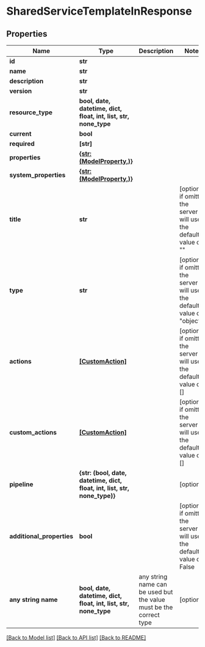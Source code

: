 # SharedServiceTemplateInResponse


## Properties
Name | Type | Description | Notes
------------ | ------------- | ------------- | -------------
**id** | **str** |  | 
**name** | **str** |  | 
**description** | **str** |  | 
**version** | **str** |  | 
**resource_type** | **bool, date, datetime, dict, float, int, list, str, none_type** |  | 
**current** | **bool** |  | 
**required** | **[str]** |  | 
**properties** | [**{str: (ModelProperty,)}**](ModelProperty.md) |  | 
**system_properties** | [**{str: (ModelProperty,)}**](ModelProperty.md) |  | 
**title** | **str** |  | [optional]  if omitted the server will use the default value of ""
**type** | **str** |  | [optional]  if omitted the server will use the default value of "object"
**actions** | [**[CustomAction]**](CustomAction.md) |  | [optional]  if omitted the server will use the default value of []
**custom_actions** | [**[CustomAction]**](CustomAction.md) |  | [optional]  if omitted the server will use the default value of []
**pipeline** | **{str: (bool, date, datetime, dict, float, int, list, str, none_type)}** |  | [optional] 
**additional_properties** | **bool** |  | [optional]  if omitted the server will use the default value of False
**any string name** | **bool, date, datetime, dict, float, int, list, str, none_type** | any string name can be used but the value must be the correct type | [optional]

[[Back to Model list]](../README.md#documentation-for-models) [[Back to API list]](../README.md#documentation-for-api-endpoints) [[Back to README]](../README.md)


